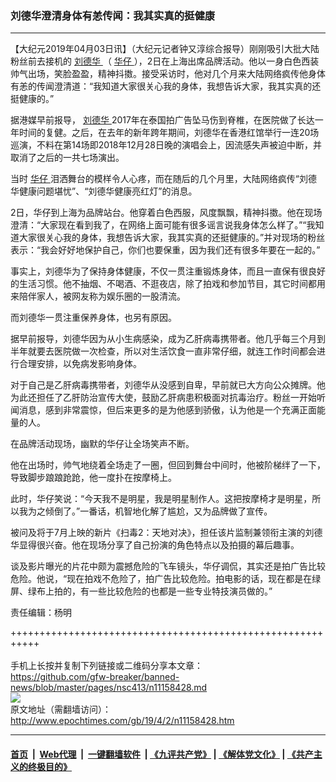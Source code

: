 ### 刘德华澄清身体有恙传闻：我其实真的挺健康
------------------------

<p>
 【大纪元2019年04月03日讯】（大纪元记者钟又淳综合报导）刚刚吸引大批大陆粉丝前去接机的
 <a href="http://www.epochtimes.com/gb/tag/%E5%88%98%E5%BE%B7%E5%8D%8E.html">
  刘德华
 </a>
 （
 <a href="http://www.epochtimes.com/gb/tag/%E5%8D%8E%E4%BB%94.html">
  华仔
 </a>
 ），2日在上海出席品牌活动。他以一身白色西装帅气出场，笑脸盈盈，精神抖擞。接受采访时，他对几个月来大陆网络疯传他身体有恙的传闻澄清道：“我知道大家很关心我的身体，我想告诉大家，我其实真的还挺健康的。”
</p>
<p>
 据港媒早前报导，
 <a href="http://www.epochtimes.com/gb/tag/%E5%88%98%E5%BE%B7%E5%8D%8E.html">
  刘德华
 </a>
 2017年在泰国拍广告坠马伤到脊椎，在医院做了长达一年时间的复健。之后，在去年的新年跨年期间，刘德华在香港红馆举行一连20场巡演，不料在第14场即2018年12月28日晚的演唱会上，因流感失声被迫中断，并取消了之后的一共七场演出。
</p>
<p>
 当时
 <a href="http://www.epochtimes.com/gb/tag/%E5%8D%8E%E4%BB%94.html">
  华仔
 </a>
 泪洒舞台的模样令人心疼，而在随后的几个月里，大陆网络疯传“刘德华健康问题堪忧”、“刘德华健康亮红灯”的消息。
</p>
<p>
 2日，华仔到上海为品牌站台。他穿着白色西服，风度飘飘，精神抖擞。他在现场澄清：“大家现在看到我了，在网络上面可能有很多谣言说我身体怎么样了。”“我知道大家很关心我的身体，我想告诉大家，我其实真的还挺健康的。”并对现场的粉丝表示：“我会好好地保护自己，你们也要保重，因为我们还有很多年要在一起的。”
</p>
<p>
 事实上，刘德华为了保持身体健康，不仅一贯注重锻炼身体，而且一直保有很良好的生活习惯。他不抽烟、不喝酒、不逛夜店，除了拍戏和参加节目，其它时间都用来陪伴家人，被网友称为娱乐圈的一股清流。
</p>
<p>
 而刘德华一贯注重保养身体，也另有原因。
</p>
<p>
 据早前报导，刘德华因为从小生病感染，成为乙肝病毒携带者。他几乎每三个月到半年就要去医院做一次检查，所以对生活饮食一直非常仔细，就连工作时间都会进行合理安排，以免病发影响身体。
</p>
<p>
 对于自己是乙肝病毒携带者，刘德华从没感到自卑，早前就已大方向公众摊牌。他为此还担任了乙肝防治宣传大使，鼓励乙肝病患积极面对抗毒治疗。粉丝一开始听闻消息，感到非常震惊，但后来更多的是为他感到骄傲，认为他是一个充满正面能量的人。
</p>
<p>
 在品牌活动现场，幽默的华仔让全场笑声不断。
</p>
<p>
 他在出场时，帅气地绕着全场走了一圈，但回到舞台中间时，他被阶梯绊了一下，导致脚步踉踉跄跄，他一度扑在按摩椅上。
</p>
<p>
 此时，华仔笑说：“今天我不是明星，我是明星制作人。这把按摩椅才是明星，所以我为之倾倒了。”一番话，机智地化解了尴尬，又为品牌做了宣传。
</p>
<p>
 被问及将于7月上映的新片《扫毒2：天地对决》，担任该片监制兼领衔主演的刘德华显得很兴奋。他在现场分享了自己扮演的角色特点以及拍摄的幕后趣事。
</p>
<p>
 谈及影片曝光的片花中颇为震撼危险的飞车镜头，华仔调侃，其实还是拍广告比较危险。他说，“现在拍戏不危险了，拍广告比较危险。拍电影的话，现在都是在绿屏、绿布上拍的，有一些比较危险的也都是一些专业特技演员做的。”
</p>
<p>
 责任编辑：杨明
</p>

+++++++++++++++++++++++++++++++++++++++++++++++++++++++++++<br/><br/>
手机上长按并复制下列链接或二维码分享本文章：<br/>
https://github.com/gfw-breaker/banned-news/blob/master/pages/nsc413/n11158428.md <br/>
<a href='https://github.com/gfw-breaker/banned-news/blob/master/pages/nsc413/n11158428.md'><img src='https://github.com/gfw-breaker/banned-news/blob/master/pages/nsc413/n11158428.md.png'/></a> <br/>
原文地址（需翻墙访问）：http://www.epochtimes.com/gb/19/4/2/n11158428.htm


------------------------
#### [首页](https://github.com/gfw-breaker/banned-news/blob/master/README.md) &nbsp;|&nbsp; [Web代理](https://github.com/labour-camp/helloworld) &nbsp;|&nbsp; [一键翻墙软件](https://github.com/gfw-breaker/nogfw/blob/master/README.md) &nbsp;| [《九评共产党》](https://github.com/gfw-breaker/9ping.md/blob/master/README.md#九评之一评共产党是什么) | [《解体党文化》](https://github.com/gfw-breaker/jtdwh.md/blob/master/README.md) | [《共产主义的终极目的》](https://github.com/gfw-breaker/gczydzjmd.md/blob/master/README.md)

